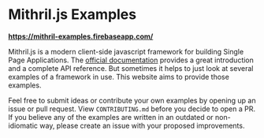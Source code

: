 # Mithril.js Examples

**https://mithril-examples.firebaseapp.com/**

Mithril.js is a modern client-side javascript framework for building Single Page Applications. The [official documentation](https://mithril.js.org/) provides a great introduction and a complete API reference. But sometimes it helps to just look at several examples of a framework in use. This website aims to provide those examples.

Feel free to submit ideas or contribute your own examples by opening up an issue or pull request. View `CONTRIBUTING.md` before you decide to open a PR. If you believe any of the examples are written in an outdated or non-idiomatic way, please create an issue with your proposed improvements.
